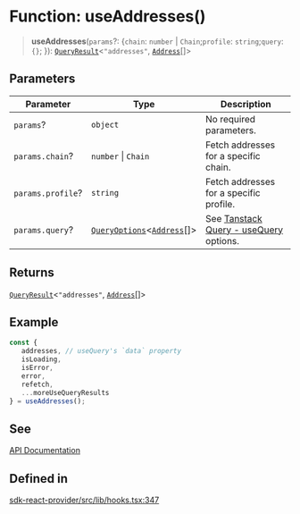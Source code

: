 # Function: useAddresses()

> **useAddresses**(`params`?: \{`chain`: `number` \| `Chain`;`profile`: `string`;`query`: `{}`; \}): [`QueryResult`](/docs/packages/sdk-react-provider/type-aliases/QueryResult.md)\<`"addresses"`, [`Address`](/docs/packages/sdk-react-provider/interfaces/Address.md)[]\>

## Parameters

| Parameter | Type | Description |
| ------ | ------ | ------ |
| `params`? | `object` | No required parameters. |
| `params.chain`? | `number` \| `Chain` | Fetch addresses for a specific chain. |
| `params.profile`? | `string` | Fetch addresses for a specific profile. |
| `params.query`? | [`QueryOptions`](/docs/packages/sdk-react-provider/type-aliases/QueryOptions.md)\<[`Address`](/docs/packages/sdk-react-provider/interfaces/Address.md)[]\> | See [Tanstack Query - useQuery](https://tanstack.com/query/latest/docs/framework/react/reference/useQuery) options. |

## Returns

[`QueryResult`](/docs/packages/sdk-react-provider/type-aliases/QueryResult.md)\<`"addresses"`, [`Address`](/docs/packages/sdk-react-provider/interfaces/Address.md)[]\>

## Example

```ts
const {
   addresses, // useQuery's `data` property
   isLoading,
   isError,
   error,
   refetch,
   ...moreUseQueryResults
} = useAddresses();
```

## See

[API Documentation](https://monerium.dev/api-docs-v2#tag/addresses/operation/addresses)

## Defined in

[sdk-react-provider/src/lib/hooks.tsx:347](https://github.com/monerium/js-monorepo/blob/main/packages/sdk-react-provider/src/lib/hooks.tsx#L347)
